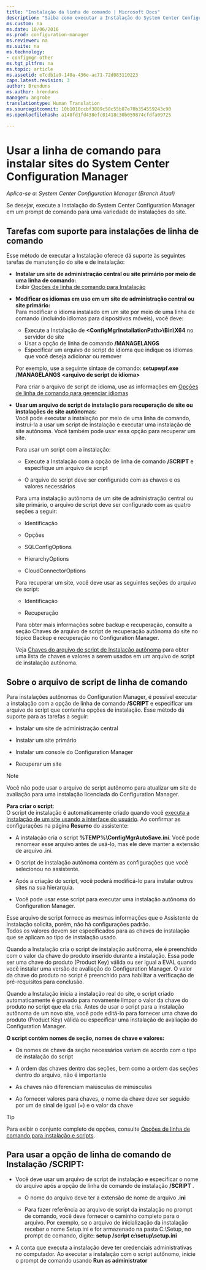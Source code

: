 ```yaml
---
title: "Instalação da linha de comando | Microsoft Docs"
description: "Saiba como executar a Instalação do System Center Configuration Manager em um prompt de comando para uma variedade de instalações do site."
ms.custom: na
ms.date: 10/06/2016
ms.prod: configuration-manager
ms.reviewer: na
ms.suite: na
ms.technology:
- configmgr-other
ms.tgt_pltfrm: na
ms.topic: article
ms.assetid: e7cdb1a9-140a-436e-ac71-72d083110223
caps.latest.revision: 3
author: Brenduns
ms.author: brenduns
manager: angrobe
translationtype: Human Translation
ms.sourcegitcommit: 10b1010ccbf3889c58c55b87e70b354559243c90
ms.openlocfilehash: a148fd1fd438efc01418c30b059874cfdfa09725

---
```

# <a name="use-a-command-line-to-install-system-center-configuration-manager-sites"></a>Usar a linha de comando para instalar sites do System Center Configuration Manager

*Aplica-se a: System Center Configuration Manager (Branch Atual)*

 Se desejar, execute a Instalação do System Center Configuration Manager em um prompt de comando para uma variedade de instalações do site.

 ## <a name="supported-tasks-for-command-line-installs"></a>Tarefas com suporte para instalações de linha de comando
 Esse método de executar a Instalação oferece dá suporte às seguintes tarefas de manutenção do site e de instalação:

-   **Instalar um site de administração central ou site primário por meio de uma linha de comando:**  
  Exibir [Opções de linha de comando para Instalação](../../../../core/servers/deploy/install/command-line-options-for-setup.md)

 -  **Modificar os idiomas em uso em um site de administração central ou site primário:**  
    Para modificar o idioma instalado em um site por meio de uma linha de comando (incluindo idiomas para dispositivos móveis), você deve:  

     -   Execute a Instalação de **&lt;ConfigMgrInstallationPath\>\Bin\X64** no servidor do site
     -   Usar a opção de linha de comando **/MANAGELANGS**
     -   Especificar um arquivo de script de idioma que indique os idiomas que você deseja adicionar ou remover  

    Por exemplo, use a seguinte sintaxe de comando: **setupwpf.exe /MANAGELANGS &lt;arquivo de script de idioma\>**  

    Para criar o arquivo de script de idioma, use as informações em [Opções de linha de comando para gerenciar idiomas](../../../../core/servers/deploy/install/command-line-options-for-setup.md#bkmk_Lang)  

 -  **Usar um arquivo de script de instalação para recuperação de site ou instalações de site autônomas:**  
    Você pode executar a instalação por meio de uma linha de comando, instruí-la a usar um script de instalação e executar uma instalação de site autônoma. Você também pode usar essa opção para recuperar um site.    

    Para usar um script com a instalação:  

    -   Execute a Instalação com a opção de linha de comando **/SCRIPT** e especifique um arquivo de script  

    -   O arquivo de script deve ser configurado com as chaves e os valores necessários  

    Para uma instalação autônoma de um site de administração central ou site primário, o arquivo de script deve ser configurado com as quatro seções a seguir:  

    -   Identificação    
    -   Opções    
    -   SQLConfigOptions    
    -   HierarchyOptions    

    -   CloudConnectorOptions  

    Para recuperar um site, você deve usar as seguintes seções do arquivo de script:  

    -   Identificação  

    -   Recuperação

     Para obter mais informações sobre backup e recuperação, consulte a seção Chaves de arquivo de script de recuperação autônoma do site no tópico Backup e recuperação no Configuration Manager.  

    Veja [Chaves do arquivo de script de Instalação autônoma](../../../../core/servers/deploy/install/command-line-options-for-setup.md#bkmk_Unattended) para obter uma lista de chaves e valores a serem usados em um arquivo de script de instalação autônoma.  

## <a name="about-the-command-line-script-file"></a>Sobre o arquivo de script de linha de comando  

 Para instalações autônomas do Configuration Manager, é possível executar a instalação com a opção de linha de comando **/SCRIPT** e especificar um arquivo de script que contenha opções de instalação. Esse método dá suporte para as tarefas a seguir:  

-   Instalar um site de administração central  

-   Instalar um site primário  

-   Instalar um console do Configuration Manager  

-   Recuperar um site  

> [!NOTE]  
>  Você não pode usar o arquivo de script autônomo para atualizar um site de avaliação para uma instalação licenciada do Configuration Manager.  

**Para criar o script**:  
O script de instalação é automaticamente criado quando você [executa a Instalação de um site usando a interface do usuário](../../../../core/servers/deploy/install/use-the-setup-wizard-to-install-sites.md).  Ao confirmar as configurações na página **Resumo** do assistente:  

-   A instalação cria o script **%TEMP%\ConfigMgrAutoSave.ini**.  Você pode renomear esse arquivo antes de usá-lo, mas ele deve manter a extensão de arquivo .ini.  

-   O script de instalação autônoma contém as configurações que você selecionou no assistente.  

-   Após a criação do script, você poderá modificá-lo para instalar outros sites na sua hierarquia.  

-   Você pode usar esse script para executar uma instalação autônoma do Configuration Manager.  

Esse arquivo de script fornece as mesmas informações que o Assistente de Instalação solicita, porém, não há configurações padrão.   
Todos os valores devem ser especificados para as chaves de instalação que se aplicam ao tipo de instalação usado.  

Quando a Instalação cria o script de instalação autônoma, ele é preenchido com o valor da chave do produto inserido durante a instalação. Essa pode ser uma chave do produto (Product Key) válida ou ser igual a EVAL quando você instalar uma versão de avaliação do Configuration Manager. O valor da chave do produto no script é preenchido para habilitar a verificação de pré-requisitos para conclusão.  

Quando a Instalação inicia a instalação real do site, o script criado automaticamente é gravado para novamente limpar o valor da chave do produto no script que ela cria. Antes de usar o script para a instalação autônoma de um novo site, você pode editá-lo para fornecer uma chave do produto (Product Key) válida ou especificar uma instalação de avaliação do Configuration Manager.  

**O script contém nomes de seção, nomes de chave e valores:**  

-   Os nomes de chave da seção necessários variam de acordo com o tipo de instalação do script  

-   A ordem das chaves dentro das seções, bem como a ordem das seções dentro do arquivo, não é importante  

-   As chaves não diferenciam maiúsculas de minúsculas  

-   Ao fornecer valores para chaves, o nome da chave deve ser seguido por um de sinal de igual (=) e o valor da chave  

> [!TIP]  
>  Para exibir o conjunto completo de opções, consulte [Opções de linha de comando para instalação e scripts](../../../../core/servers/deploy/install/command-line-options-for-setup.md).  

## <a name="to-use-the-script-setup-command-line-option"></a>Para usar a opção de linha de comando de Instalação /SCRIPT:

-   Você deve usar um arquivo de script de instalação e especificar o nome do arquivo após a opção de linha de comando de instalação **/SCRIPT** .  

    -   O nome do arquivo deve ter a extensão de nome de arquivo **.ini**  

    -   Para fazer referência ao arquivo de script da instalação no prompt de comando, você deve fornecer o caminho completo para o arquivo. Por exemplo, se o arquivo de inicialização da instalação receber o nome Setup.ini e for armazenado na pasta C:\Setup, no prompt de comando, digite:  **setup /script c:\setup\setup.ini**  

-   A conta que executa a instalação deve ter credenciais administrativas no computador. Ao executar a instalação com o script autônomo, inicie o prompt de comando usando **Run as administrator**  



<!--HONumber=Dec16_HO3-->


